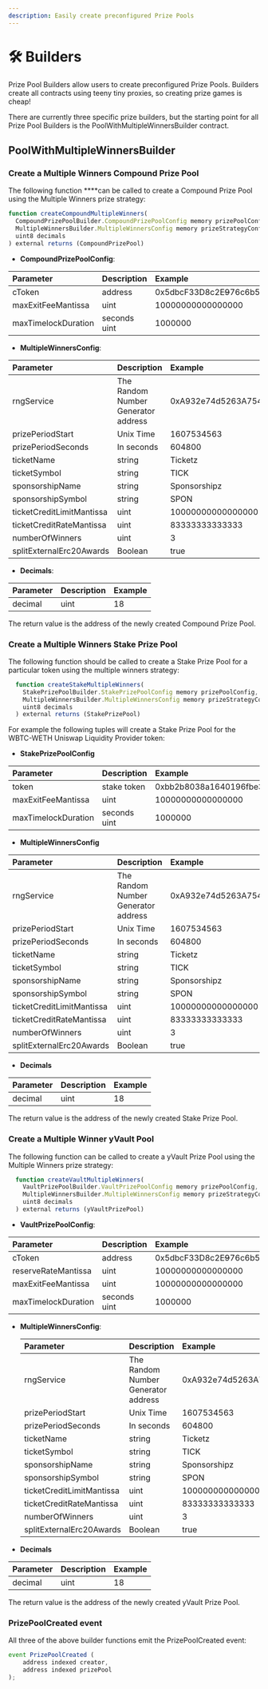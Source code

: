 ```yaml
---
description: Easily create preconfigured Prize Pools
---
```


# 🛠 Builders

Prize Pool Builders allow users to create preconfigured Prize Pools. Builders create all contracts using teeny tiny proxies, so creating prize games is cheap!

There are currently three specific prize builders, but the starting point for all Prize Pool Builders is the PoolWithMultipleWinnersBuilder contract.

## PoolWithMultipleWinnersBuilder

### **Create a Multiple Winners Compound Prize Pool**

The following function ****can be called to create a Compound Prize Pool using the Multiple Winners prize strategy:

```javascript
function createCompoundMultipleWinners(
  CompoundPrizePoolBuilder.CompoundPrizePoolConfig memory prizePoolConfig,
  MultipleWinnersBuilder.MultipleWinnersConfig memory prizeStrategyConfig,
  uint8 decimals
) external returns (CompoundPrizePool) 
```

* **CompoundPrizePoolConfig**: 

| Parameter | Description | Example |
| :--- | :--- | :--- |
| cToken | address | 0x5dbcF33D8c2E~~9~~76c6b560249878e6F1491Bca25c |
| maxExitFeeMantissa | uint | 10000000000000000 |
| maxTimelockDuration | seconds uint | 1000000 |

* **MultipleWinnersConfig**: 

| Parameter | Description | Example |
| :--- | :--- | :--- |
| rngService | The Random Number Generator address | 0xA932e74d5263A754Ea04432E5c53658434b0484B |
| prizePeriodStart | Unix Time | 1607534563 |
| prizePeriodSeconds | In seconds | 604800 |
| ticketName | string | Ticketz |
| ticketSymbol | string | TICK |
| sponsorshipName | string | Sponsorshipz |
| sponsorshipSymbol | string | SPON |
| ticketCreditLimitMantissa | uint | 10000000000000000 |
| ticketCreditRateMantissa | uint | 83333333333333 |
| numberOfWinners | uint | 3 |
| splitExternalErc20Awards | Boolean | true |

* **Decimals**: 

| Parameter | Description | Example |
| :--- | :--- | :--- |
| decimal | uint  | 18 |

The return value is the address of the newly created Compound Prize Pool.

### Create a Multiple Winners Stake Prize Pool

The following function should be called to create a Stake Prize Pool for a particular token using the multiple winners strategy:

```javascript
  function createStakeMultipleWinners(
    StakePrizePoolBuilder.StakePrizePoolConfig memory prizePoolConfig,
    MultipleWinnersBuilder.MultipleWinnersConfig memory prizeStrategyConfig,
    uint8 decimals
  ) external returns (StakePrizePool)
```

For example the following tuples will create a Stake Prize Pool for the WBTC-WETH Uniswap Liquidity Provider token:

* **StakePrizePoolConfig**

| Parameter | Description | Example |
| :--- | :--- | :--- |
| token | stake token | 0xbb2b8038a1640196fbe3e38816f3e67cba72d940 |
| maxExitFeeMantissa | uint | 10000000000000000 |
| maxTimelockDuration | seconds uint | 1000000 |

* **MultipleWinnersConfig**

| Parameter | Description | Example |
| :--- | :--- | :--- |
| rngService | The Random Number Generator address | 0xA932e74d5263A754Ea04432E5c53658434b0484B |
| prizePeriodStart | Unix Time | 1607534563 |
| prizePeriodSeconds | In seconds | 604800 |
| ticketName | string | Ticketz |
| ticketSymbol | string | TICK |
| sponsorshipName | string | Sponsorshipz |
| sponsorshipSymbol | string | SPON |
| ticketCreditLimitMantissa | uint | 10000000000000000 |
| ticketCreditRateMantissa | uint | 83333333333333 |
| numberOfWinners | uint | 3 |
| splitExternalErc20Awards | Boolean | true |

* **Decimals**

| Parameter | Description | Example |
| :--- | :--- | :--- |
| decimal | uint  | 18 |

The return value is the address of the newly created Stake Prize Pool.

### **Create a Multiple Winner yVault Pool**

The following function can be called to create a yVault Prize Pool using the Multiple Winners prize strategy:

```javascript
  function createVaultMultipleWinners(
    VaultPrizePoolBuilder.VaultPrizePoolConfig memory prizePoolConfig,
    MultipleWinnersBuilder.MultipleWinnersConfig memory prizeStrategyConfig,
    uint8 decimals
  ) external returns (yVaultPrizePool)
```

* **VaultPrizePoolConfig**:

| Parameter | Description | Example |
| :--- | :--- | :--- |
| cToken | address | 0x5dbcF33D8c2E~~9~~76c6b560249878e6F1491Bca25c |
| reserveRateMantissa | uint | 10000000000000000 |
| maxExitFeeMantissa | uint | 10000000000000000 |
| maxTimelockDuration | seconds uint | 1000000 |

* **MultipleWinnersConfig**:   


  | Parameter | Description | Example |
  | :--- | :--- | :--- |
  | rngService | The Random Number Generator address | 0xA932e74d5263A754Ea04432E5c53658434b0484B |
  | prizePeriodStart | Unix Time | 1607534563 |
  | prizePeriodSeconds | In seconds | 604800 |
  | ticketName | string | Ticketz |
  | ticketSymbol | string | TICK |
  | sponsorshipName | string | Sponsorshipz |
  | sponsorshipSymbol | string | SPON |
  | ticketCreditLimitMantissa | uint | 10000000000000000 |
  | ticketCreditRateMantissa | uint | 83333333333333 |
  | numberOfWinners | uint | 3 |
  | splitExternalErc20Awards | Boolean | true |

* **Decimals**

| Parameter | Description | Example |
| :--- | :--- | :--- |
| decimal | uint  | 18 |

The return value is the address of the newly created yVault Prize Pool.

### PrizePoolCreated event

All three of the above builder functions emit the PrizePoolCreated event:

```javascript
event PrizePoolCreated (
    address indexed creator,
    address indexed prizePool
);
```

